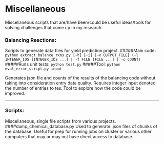 Miscellaneous
=============

Miscellaneous scripts that are/have been/could be useful ideas/tools for solving challenges that come up in my research.

### Balancing Reactions:
Scripts to generate data files for yield prediction project.
#####Main code:
`python extract_balance_rxns.py [-h] [-i] [-o OUTPUT_FILE] (-l INTEGER_IDS [INTEGER_IDS ...] | -f FILE [FILE ...] | -c COUNT)`
#####Runs unit tests:
`python test.py`
#####Tool:
`python eval_error_script.py input`

Generates json file and counts of the results of the balancing code without taking into consideration entry data quality. Requires integer input denoted the number of entries to tes. Tool to explore how the code could be improved.

---
### Scripts:
Miscellaneous, single file scripts from various projects.
####dump_chemical_database.py
Used to generate .json files of chunks of the database. Useful for prep for running jobs on cluster or various other computers that may or may not have direct access to database.

